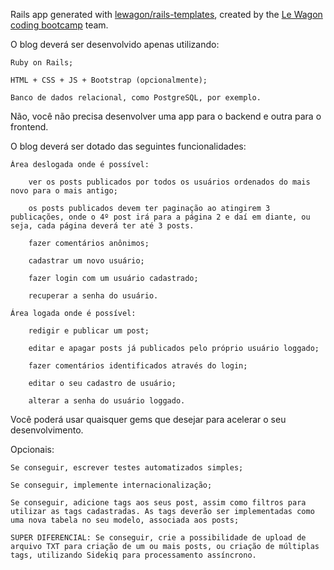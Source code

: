 Rails app generated with [lewagon/rails-templates](https://github.com/lewagon/rails-templates), created by the [Le Wagon coding bootcamp](https://www.lewagon.com) team.

O blog deverá ser desenvolvido apenas utilizando:

    Ruby on Rails;

    HTML + CSS + JS + Bootstrap (opcionalmente);

    Banco de dados relacional, como PostgreSQL, por exemplo.

Não, você não precisa desenvolver uma app para o backend e outra para o frontend.

 

O blog deverá ser dotado das seguintes funcionalidades:

    Área deslogada onde é possível:

        ver os posts publicados por todos os usuários ordenados do mais novo para o mais antigo;

        os posts publicados devem ter paginação ao atingirem 3 publicações, onde o 4º post irá para a página 2 e daí em diante, ou seja, cada página deverá ter até 3 posts.

        fazer comentários anônimos;

        cadastrar um novo usuário;

        fazer login com um usuário cadastrado;

        recuperar a senha do usuário.

    Área logada onde é possível:

        redigir e publicar um post;

        editar e apagar posts já publicados pelo próprio usuário loggado;

        fazer comentários identificados através do login;

        editar o seu cadastro de usuário;

        alterar a senha do usuário loggado.

Você poderá usar quaisquer gems que desejar para acelerar o seu desenvolvimento.

Opcionais:

    Se conseguir, escrever testes automatizados simples;

    Se conseguir, implemente internacionalização;

    Se conseguir, adicione tags aos seus post, assim como filtros para utilizar as tags cadastradas. As tags deverão ser implementadas como uma nova tabela no seu modelo, associada aos posts;

    SUPER DIFERENCIAL: Se conseguir, crie a possibilidade de upload de arquivo TXT para criação de um ou mais posts, ou criação de múltiplas tags, utilizando Sidekiq para processamento assíncrono.
